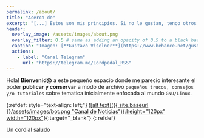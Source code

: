 ```yaml
---
permalink: /about/
title: "Acerca de"
excerpt: "[...] Estos son mis principios. Si no le gustan, tengo otros."
header:
  overlay_image: /assets/images/about.png
  overlay_filter: 0.5 # same as adding an opacity of 0.5 to a black background
  caption: "Imagen: [**Gustavo Viselner**](https://www.behance.net/gustavo_v)"
  actions:
    - label: "Canal Telegram"
      url: "https://telegram.me/Lordpedal_RSS"
---
```


Hola! **Bienvenid@** a este pequeño espacio donde me parecio interesante el poder **publicar y conservar** a modo de archivo `pequeños trucos, consejos y/o tutoriales` sobre tematica inicialmente enfocada al mundo `GNU/Linux`.

{:refdef: style="text-align: left;"}
[![alt text]({{ site.baseurl }}/assets/images/bot.png "Canal de Noticias"){:height="120px" width="120px"}](https://telegram.me/Lordpedal_RSS){:target="_blank"}
{: refdef}

Un cordial saludo
